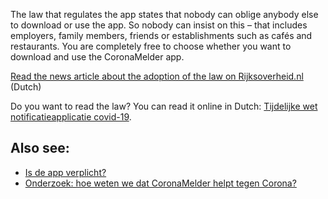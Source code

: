 The law that regulates the app states that nobody can oblige anybody else to download or use the app. So nobody can insist on this – that includes employers, family members, friends or establishments such as cafés and restaurants. You are completely free to choose whether you want to download and use the CoronaMelder app.

<a href="https://www.rijksoverheid.nl/onderwerpen/coronavirus-app/nieuws/2020/10/06/eerste-kamer-stemt-in-met-tijdelijke-appwet" target="_blank" rel="noopener noreferrer">Read the news article about the adoption of the law on Rijksoverheid.nl</a> (Dutch)

Do you want to read the law? You can read it online in Dutch: [Tijdelijke wet notificatieapplicatie covid-19](https://wetten.overheid.nl/jci1.3:c:BWBR0044194&z=2020-10-10&g=2020-10-10).

## Also see:

- [Is de app verplicht?](/{{page.lang}}/faq/2-7-is-de-app-verplicht)
- [Onderzoek: hoe weten we dat CoronaMelder helpt tegen Corona?](/{{page.lang}}/faq/3-1-onderzoek-hoe-weten-we-of-coronamelder-helpt-tegen-corona)
